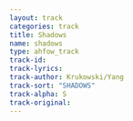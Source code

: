 ```yaml
---
layout: track
categories: track
title: Shadows
name: shadows
type: ahfow_track
track-id: 
track-lyrics: 
track-author: Krukowski/Yang
track-sort: "SHADOWS"
track-alpha: S
track-original: 
---
```

